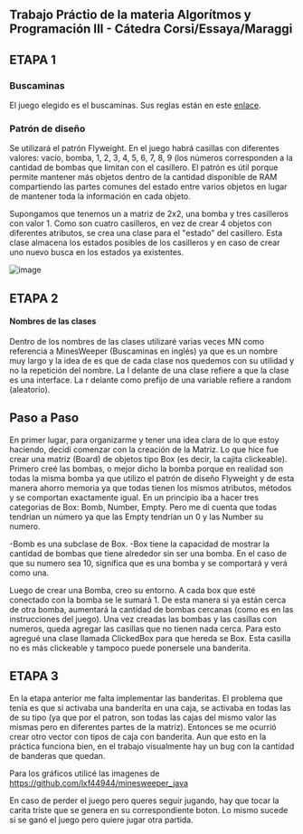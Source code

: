 ## Trabajo Práctio de la materia Algorítmos y Programación III - Cátedra Corsi/Essaya/Maraggi
## ETAPA 1
### Buscaminas

El juego elegido es el buscaminas. Sus reglas están en este [enlace](https://es.wikipedia.org/wiki/Buscaminas).

### Patrón de diseño

Se utilizará el patrón Flyweight. En el juego habrá casillas con diferentes valores: vacío, bomba, 1, 2, 3, 4, 5, 6, 7, 8, 9 (los números corresponden a la cantidad de bombas que limitan con el casillero. El patrón es útil porque permite mantener más objetos dentro de la cantidad disponible de RAM compartiendo las partes comunes del estado entre varios objetos en lugar de mantener toda la información en cada objeto. 

Supongamos que tenemos un a matriz de 2x2, una bomba y tres casilleros con valor 1. Como son cuatro casilleros, en vez de crear 4 objetos con diferentes atributos, se crea una clase para el "estado" del casillero. Esta clase almacena los estados posibles de los casilleros y en caso de crear uno nuevo busca en los estados ya existentes.

![image](https://www.plantuml.com/plantuml/png/POzDIiSm4CNtESKiAveB596ge1Tm9owIT2p5f5Fo8ItLkpjfYgd-Du5vytilRxeGbO_9MM6i2W6UbKFO15nhMZ102m-qlAmplhwnPkneFfehyIqEcfVCIdHpN9dLH1RLnCgbcptLzAHC9BzkXSn4-FlJWF4OctUhXXkEThgyzvxIr9zAFEPMsEzTvESOHcsnXUWJdeiwNO0SKRUimUsNbBGV_ZkUCgjsP8ZQ7qZAE_YdPRQaYGwdFZdx0m00)

## ETAPA 2

#### Nombres de las clases

Dentro de los nombres de las clases utilizaré varias veces MN como referencia a MinesWeeper (Buscaminas en inglés) ya que es un nombre muy largo y la idea de es que de cada clase nos quedemos con su utilidad y no la repetición del nombre.
La I delante de una clase refiere a que la clase es una interface.
La r delante como prefijo de una variable refiere a random (aleatorio).

## Paso a Paso
En primer lugar, para organizarme y tener una idea clara de lo que estoy haciendo, decidí comenzar con la creación de la Matriz. Lo que hice fue crear una matriz (Board) de objetos tipo Box (es decir, la cajita clickeable). Primero creé las bombas, o mejor dicho la bomba porque en realidad son todas la misma bomba ya que utilizo el patrón de diseño Flyweight y de esta manera ahorro memoria ya que todas tienen los mismos atributos, métodos y se comportan exactamente igual. En un principio iba a hacer tres categorias de Box: Bomb, Number, Empty. Pero me di cuenta que todas tendrían un número ya que las Empty tendrían un 0 y las Number su numero. 

-Bomb es una subclase de Box.
-Box tiene la capacidad de mostrar la cantidad de bombas que tiene alrededor sin ser una bomba. En el caso de que su numero sea 10, significa que es una bomba y se comportará y verá como una.

Luego de crear una Bomba, creo su entorno. A cada box que esté conectado con la bomba se le sumará 1. De esta manera si ya están cerca de otra bomba, aumentará la cantidad de bombas cercanas (como es en las instrucciones del juego). 
Una vez creadas las bombas y las casillas con numeros, queda agregar las casillas que no tienen nada cerca. Para esto agregué una clase llamada ClickedBox para que hereda se Box. Esta casilla no es más clickeable y tampoco puede ponersele una banderita.

## ETAPA 3

En la etapa anterior me falta implementar las banderitas. El problema que tenía es que si activaba una banderita en 
una caja, se activaba en todas las de su tipo (ya que por el patron, son todas las cajas del mismo valor las mismas 
pero en diferentes partes de la matriz). Entonces se me ocurrió crear otro vector con tipos de caja con banderita. 
Aun que esto en la práctica funciona bien, en el trabajo visualmente hay un bug con la cantidad de banderas que quedan.

Para los gráficos utilicé las imagenes de https://github.com/lxf44944/minesweeper_java

En caso de perder el juego pero queres seguir jugando, hay que tocar la carita triste que se genera en su 
correspondiente boton. Lo mismo sucede si se ganó el juego pero quiere jugar otra partida. 



